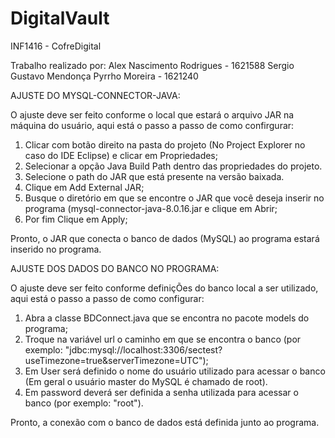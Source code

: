 # DigitalVault
 INF1416 - CofreDigital
 
 Trabalho realizado por:
 Alex Nascimento Rodrigues - 1621588
 Sergio Gustavo Mendonça Pyrrho Moreira - 1621240
 
 
 AJUSTE DO MYSQL-CONNECTOR-JAVA:
 
 O ajuste deve ser feito conforme o local que estará o arquivo JAR na máquina do usuário, aqui está o passo a passo de como confirgurar:
 1. Clicar com botão direito na pasta do projeto (No Project Explorer no caso do IDE Eclipse) e clicar em Propriedades;
 2. Selecionar a opção Java Build Path dentro das propriedades do projeto.
 3. Selecione o path do JAR que está presente na versão baixada.
 4. Clique em Add External JAR;
 5. Busque o diretório em que se encontre o JAR que você deseja inserir no programa (mysql-connector-java-8.0.16.jar e clique em Abrir;
 6. Por fim Clique em Apply;
 
 Pronto, o JAR que conecta o banco de dados (MySQL) ao programa estará inserido no programa.
 
 AJUSTE DOS DADOS DO BANCO NO PROGRAMA:
 
 O ajuste deve ser feito conforme definiçÕes do banco local a ser utilizado, aqui está o passo a passo de como configurar:
 1. Abra a classe BDConnect.java que se encontra no pacote models do programa;
 2. Troque na variável url o caminho em que se encontra o banco (por exemplo: "jdbc:mysql://localhost:3306/sectest?useTimezone=true&serverTimezone=UTC");
 3. Em User será definido o nome do usuário utilizado para acessar o banco (Em geral o usuário master do MySQL é chamado de root).
 4. Em password deverá ser definida a senha utilizada para acessar o banco (por exemplo: "root").
 
 Pronto, a conexão com o banco de dados está definida junto ao programa.
